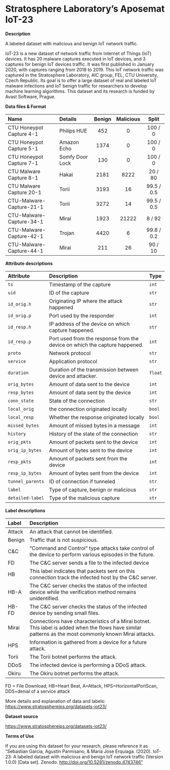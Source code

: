 # Stratosphere Laboratory’s Aposemat IoT-23

**Description**

A labeled dataset with malicious and benign IoT network traffic.

IoT-23 is a new dataset of network traffic from Internet of Things (IoT)
devices. It has 20 malware captures executed in IoT devices, and 3 captures for
benign IoT devices traffic. It was first published in January 2020, with
captures ranging from 2018 to 2019. This IoT network traffic was captured in the
Stratosphere Laboratory, AIC group, FEL, CTU University, Czech Republic. Its
goal is to offer a large dataset of real and labeled IoT malware infections and
IoT benign traffic for researchers to develop machine learning algorithms. This
dataset and its research is funded by Avast Software, Prague.

**Data files & Format**

| Name                     | Details         | Benign | Malicious |   Split    |
|:-------------------------|:----------------|:------:|:---------:|:----------:|
| CTU Honeypot Capture 4-1 | Philips HUE     |  452   |     0     |  100 / 0   |
| CTU Honeypot Capture 5-1 | Amazon Echo     |  1374  |     0     |  100 / 0   |
| CTU Honeypot Capture 7-1 | Somfy Door Lock |  130   |     0     |  100 / 0   |
| CTU Malware Capture 8-1  | Hakai           |  2181  |   8222    |  20 / 80   |
| CTU Malware Capture 20-1 | Torii           |  3193  |    16     | 99.5 / 0.5 |
| CTU-Malware-Capture-21-1 | Torii           |  3272  |    14     | 99.5 / 0.5 |
| CTU-Malware-Capture-34-1 | Mirai           |  1923  |   21222   |   8 / 92   |
| CTU-Malware-Capture-42-1 | Trojan          |  4420  |     6     | 99.8 / 0.2 |
| CTU-Malware-Capture-44-1 | Mirai           |  211   |    26     |  90 / 10   |

**Attribute descriptions**

| Attribute         | Description                                                                 | Type     |
|:------------------|:----------------------------------------------------------------------------|:---------|
| `ts`              | Timestamp of the capture                                                    | `int`    |
| `uid`             | ID of the capture                                                           | `str`    |
| `id_orig.h`       | Originating IP where the attack happened                                    | `str`    |
| `id_orig.p`       | Port used by the responder                                                  | `int`    |
| `id_resp.h`       | IP address of the device on which capture happened.                         | `str`    |
| `id_resp.p`       | Port used from the response from the device on which the capture happened.  | `int`    |
| `proto`           | Network protocol                                                            | `str`    |
| `service`         | Application protocol                                                        | `str`    |
| `duration`        | Duration of the transmission between device and attacker.                   | `float`  |
| `orig_bytes`      | Amount of data sent to the device                                           | `int`    |
| `resp_bytes`      | Amount of data sent by the device                                           | `int`    |
| `conn_state`      | State of the connection                                                     | `str`    |
| `local_orig`      | the connection originated locally                                           | `bool`   |
| `local_resp`      | Whether the response originated locally                                     | `bool`   |
| `missed_bytes`    | Amount of missed bytes in a message                                         | `int`    |
| `history`         | History of the state of the connection                                      | `str`    |
| `orig_pkts`       | Amount of packets sent to the device                                        | `int`    |
| `orig_ip_bytes`   | Amount of bytes sent to the device                                          | `int`    |
| `resp_pkts`       | Amount of packets sent from the device                                      | `int`    |
| `resp_ip_bytes`   | Amount of bytes sent from the device                                        | `int`    |
| `tunnel_parents`  | ID of connection if tunneled                                                | `str`    |
| `label`           | Type of capture, benign or malicious                                        | `str`    |
| `detailed-label`  | Type of the malicious capture                                               | `str`    |

**Label descriptions**

| Label   | Description                                                                                                                                             |
|:--------|:--------------------------------------------------------------------------------------------------------------------------------------------------------|
| Attack  | An attack that cannot be identified.                                                                                                                    |
| Benign  | Traffic that is not suspicious.                                                                                                                         |
| C&C     | “Command and Control” type attacks take control of the device to perform various episodes in the future.                                                |
| FD      | The C&C server sends a file to the infected device                                                                                                      |
| HB      | This label indicates that packets sent on this connection track the infected host by the C&C server.                                                    |
| HB-A    | The C&C server checks the status of the infected device while the verification method remains unidentified.                                             |
| HB-FD   | The C&C server checks the status of the infected device by sending small files.                                                                         |
| Mirai   | Connections have characteristics of a Mirai botnet. This label is added when the flows have similar patterns as the most commonly known Mirai attacks.  |
| HPS     | Information is gathered from a device for a future attack.                                                                                              |
| Torii   | The Torii botnet performs the attack.                                                                                                                   |
| DDoS    | The infected device is performing a DDoS attack.                                                                                                        |
| Okiru   | The Okiru botnet performs the attack.                                                                                                                   |

FD = File Download, HB=Heart Beat, A=Attack, HPS=HorizontalPortScan, DDS=denial
of a service attack

More details and explanation of data and
labels: <https://www.stratosphereips.org/datasets-iot23/>

**Dataset source**

<https://www.stratosphereips.org/datasets-iot23/>

**Terms of Use**

If you are using this dataset for your research, please reference it as
“Sebastian Garcia, Agustin Parmisano, & Maria Jose Erquiaga. (2020). IoT-23: A
labeled dataset with malicious and benign IoT network traffic (Version 1.0.0)
[Data set]. Zenodo. http://doi.org/10.5281/zenodo.4743746”

